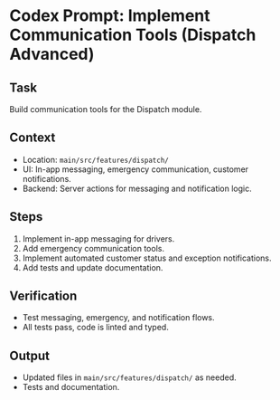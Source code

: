 # Codex Prompt: Implement Communication Tools (Dispatch Advanced)

## Task
Build communication tools for the Dispatch module.

## Context
- Location: `main/src/features/dispatch/`
- UI: In-app messaging, emergency communication, customer notifications.
- Backend: Server actions for messaging and notification logic.

## Steps
1. Implement in-app messaging for drivers.
2. Add emergency communication tools.
3. Implement automated customer status and exception notifications.
4. Add tests and update documentation.

## Verification
- Test messaging, emergency, and notification flows.
- All tests pass, code is linted and typed.

## Output
- Updated files in `main/src/features/dispatch/` as needed.
- Tests and documentation.
